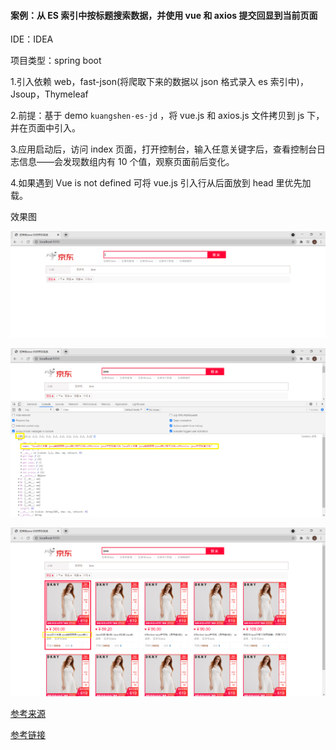 #### 案例：从 ES 索引中按标题搜索数据，并使用 vue 和 axios 提交回显到当前页面

IDE：IDEA

项目类型：spring boot

1.引入依赖 web，fast-json(将爬取下来的数据以 json 格式录入 es 索引中)，Jsoup，Thymeleaf

2.前提：基于 demo `kuangshen-es-jd` ，将 vue.js 和 axios.js 文件拷贝到 js 下，并在页面中引入。

3.应用启动后，访问 index 页面，打开控制台，输入任意关键字后，查看控制台日志信息——会发现数组内有 10 个值，观察页面前后变化。

4.如果遇到 Vue is not defined 可将 vue.js 引入行从后面放到 head 里优先加载。



效果图

![](demo-image/demo-image1.png)

![](demo-image/demo-image3.png)



![](demo-image/demo-image2.png)





[参考来源](https://www.bilibili.com/video/BV17a4y1x7zq?p=17)

[参考链接](https://blog.csdn.net/weixin_41796631/article/details/89214746)

